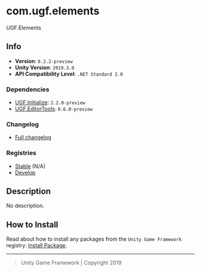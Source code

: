 # com.ugf.elements

UGF.Elements

## Info

- **Version**: `0.2.2-preview`
- **Unity Version**: `2019.3.0`
- **API Compatibility Level**: `.NET Standard 2.0`

### Dependencies

- [UGF.Initialize](https://github.com/unity-game-framework/ugf-initialize): `2.2.0-preview`
- [UGF.EditorTools](https://github.com/unity-game-framework/ugf-editortools): `0.6.0-preview`

### Changelog

- [Full changelog][1]

### Registries

- [Stable][2] (N/A)
- [Develop][3]

## Description

No description.

## How to Install

Read about how to install any packages from the `Unity Game Framework` registry: [Install Package][4].

---
> Unity Game Framework | Copyright 2019

[1]: changelog.md
[2]: https://bintray.com/unity-game-framework/stable/com.ugf.elements
[3]: https://bintray.com/unity-game-framework/dev/com.ugf.elements
[4]: https://github.com/unity-game-framework/ugf-documentation/wiki/Install-Package
